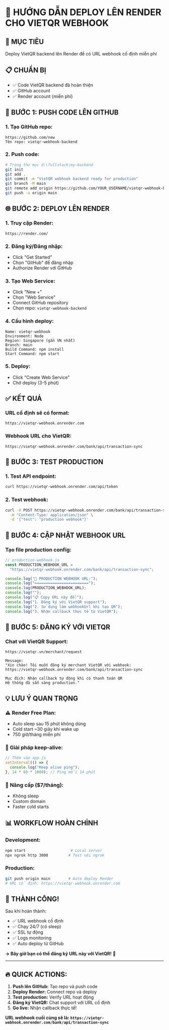# 🚀 HƯỚNG DẪN DEPLOY LÊN RENDER CHO VIETQR WEBHOOK

## 🎯 **MỤC TIÊU**

Deploy VietQR backend lên Render để có URL webhook cố định miễn phí

## 📋 **CHUẨN BỊ**

- ✅ Code VietQR backend đã hoàn thiện
- ✅ GitHub account
- ✅ Render account (miễn phí)

## 🚀 **BƯỚC 1: PUSH CODE LÊN GITHUB**

### 1. Tạo GitHub repo:

```
https://github.com/new
Tên repo: vietqr-webhook-backend
```

### 2. Push code:

```bash
# Trong thư mục d:\fullstack\my-backend
git init
git add .
git commit -m "VietQR webhook backend ready for production"
git branch -M main
git remote add origin https://github.com/YOUR_USERNAME/vietqr-webhook-backend.git
git push -u origin main
```

## 🌐 **BƯỚC 2: DEPLOY LÊN RENDER**

### 1. Truy cập Render:

```
https://render.com/
```

### 2. Đăng ký/Đăng nhập:

- Click "Get Started"
- Chọn "GitHub" để đăng nhập
- Authorize Render với GitHub

### 3. Tạo Web Service:

- Click "New +"
- Chọn "Web Service"
- Connect GitHub repository
- Chọn repo: `vietqr-webhook-backend`

### 4. Cấu hình deploy:

```
Name: vietqr-webhook
Environment: Node
Region: Singapore (gần VN nhất)
Branch: main
Build Command: npm install
Start Command: npm start
```

### 5. Deploy:

- Click "Create Web Service"
- Chờ deploy (3-5 phút)

## ✅ **KẾT QUẢ**

### URL cố định sẽ có format:

```
https://vietqr-webhook.onrender.com
```

### Webhook URL cho VietQR:

```
https://vietqr-webhook.onrender.com/bank/api/transaction-sync
```

## 🧪 **BƯỚC 3: TEST PRODUCTION**

### 1. Test API endpoint:

```bash
curl https://vietqr-webhook.onrender.com/api/token
```

### 2. Test webhook:

```bash
curl -X POST https://vietqr-webhook.onrender.com/bank/api/transaction-sync \
  -H "Content-Type: application/json" \
  -d '{"test": "production webhook"}'
```

## 📝 **BƯỚC 4: CẬP NHẬT WEBHOOK URL**

### Tạo file production config:

```javascript
// production-webhook.js
const PRODUCTION_WEBHOOK_URL =
  "https://vietqr-webhook.onrender.com/bank/api/transaction-sync";

console.log("🚀 PRODUCTION WEBHOOK URL:");
console.log("========================");
console.log(PRODUCTION_WEBHOOK_URL);
console.log("");
console.log("📋 Copy URL này để:");
console.log("1. Đăng ký với VietQR support");
console.log("2. Sử dụng làm webhookUrl khi tạo QR");
console.log("3. Nhận callback thực tế từ VietQR");
```

## 🔧 **BƯỚC 5: ĐĂNG KÝ VỚI VIETQR**

### Chat với VietQR Support:

```
https://vietqr.vn/merchant/request

Message:
"Xin chào! Tôi muốn đăng ký merchant VietQR với webhook:
https://vietqr-webhook.onrender.com/bank/api/transaction-sync

Mục đích: Nhận callback tự động khi có thanh toán QR
Hệ thống đã sẵn sàng production."
```

## 💡 **LƯU Ý QUAN TRỌNG**

### ⚠️ **Render Free Plan:**

- Auto sleep sau 15 phút không dùng
- Cold start ~30 giây khi wake up
- 750 giờ/tháng miễn phí

### 🔄 **Giải pháp keep-alive:**

```javascript
// Thêm vào app.js
setInterval(() => {
  console.log("Keep alive ping");
}, 14 * 60 * 1000); // Ping mỗi 14 phút
```

### 🚀 **Nâng cấp ($7/tháng):**

- Không sleep
- Custom domain
- Faster cold starts

## 📊 **WORKFLOW HOÀN CHỈNH**

### Development:

```bash
npm start                    # Local server
npx ngrok http 3000         # Test với ngrok
```

### Production:

```bash
git push origin main        # Auto deploy Render
# URL cố định: https://vietqr-webhook.onrender.com
```

## 🎉 **THÀNH CÔNG!**

Sau khi hoàn thành:

- ✅ URL webhook cố định
- ✅ Chạy 24/7 (có sleep)
- ✅ SSL tự động
- ✅ Logs monitoring
- ✅ Auto deploy từ GitHub

**→ Bây giờ bạn có thể đăng ký URL này với VietQR!** 🚀

---

## 🔥 **QUICK ACTIONS:**

1. **Push lên GitHub:** Tạo repo và push code
2. **Deploy Render:** Connect repo và deploy
3. **Test production:** Verify URL hoạt động
4. **Đăng ký VietQR:** Chat support với URL cố định
5. **Go live:** Nhận callback thực tế!

**URL webhook cuối cùng sẽ là: `https://vietqr-webhook.onrender.com/bank/api/transaction-sync`**
